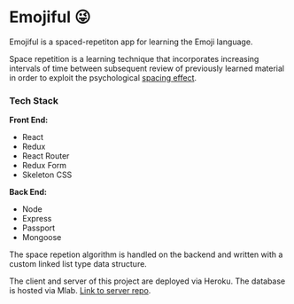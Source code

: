 # Emojiful :stuck_out_tongue_winking_eye:
Emojiful is a spaced-repetiton app for learning the Emoji language.

Space repetition is a learning technique that incorporates increasing intervals of time between subsequent review of previously learned material in order to exploit the psychological [spacing effect](https://en.wikipedia.org/wiki/Spacing_effect).

### Tech Stack
**Front End:**
* React
* Redux
* React Router
* Redux Form
* Skeleton CSS

**Back End:**
* Node
* Express
* Passport
* Mongoose


The space repetion algorithm is handled on the backend and written with a custom linked list type data structure.

The client and server of this project are deployed via Heroku. The database is hosted via Mlab.
[Link to server repo](https://github.com/alexgutes/alex-full-stack-project-server).
  
